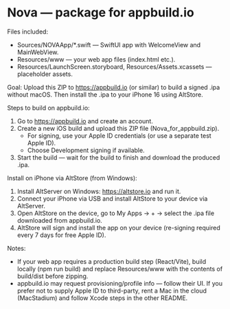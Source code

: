 Nova — package for appbuild.io
=============================

Files included:
- Sources/NOVAApp/*.swift — SwiftUI app with WelcomeView and MainWebView.
- Resources/www — your web app files (index.html etc.).
- Resources/LaunchScreen.storyboard, Resources/Assets.xcassets — placeholder assets.

Goal:
Upload this ZIP to https://appbuild.io (or similar) to build a signed .ipa without macOS. Then install the .ipa to your iPhone 16 using AltStore.

Steps to build on appbuild.io:
1. Go to https://appbuild.io and create an account.
2. Create a new iOS build and upload this ZIP file (Nova_for_appbuild.zip).
   - For signing, use your Apple ID credentials (or use a separate test Apple ID).
   - Choose Development signing if available.
3. Start the build — wait for the build to finish and download the produced .ipa.

Install on iPhone via AltStore (from Windows):
1. Install AltServer on Windows: https://altstore.io and run it.
2. Connect your iPhone via USB and install AltStore to your device via AltServer.
3. Open AltStore on the device, go to My Apps → + → select the .ipa file downloaded from appbuild.io.
4. AltStore will sign and install the app on your device (re-signing required every 7 days for free Apple ID).

Notes:
- If your web app requires a production build step (React/Vite), build locally (npm run build) and replace Resources/www with the contents of build/dist before zipping.
- appbuild.io may request provisioning/profile info — follow their UI. If you prefer not to supply Apple ID to third-party, rent a Mac in the cloud (MacStadium) and follow Xcode steps in the other README.

